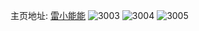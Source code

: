 主页地址: [雷小能能](https://weibo.com/u/2122505185) 
![3003](https://wx4.sinaimg.cn/mw2000/7e82dbe1ly1foyl0a8wq7j205c05cgld.jpg) 
![3004](https://wx4.sinaimg.cn/mw2000/7e82dbe1ly1foyl0asvs1j2062062mwx.jpg) 
![3005](https://wx4.sinaimg.cn/mw2000/7e82dbe1ly1foyl0b7hsvj20qo0qo7am.jpg) 
